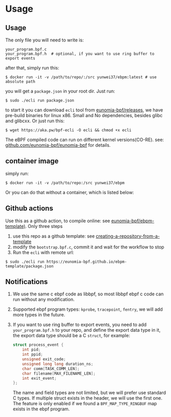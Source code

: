 # Usage

## Usage

The only file you will need to write is:

```shell
your_program.bpf.c
your_program.bpf.h  # optional, if you want to use ring buffer to export events
```

after that, simply run this:

```shell
$ docker run -it -v /path/to/repo/:/src yunwei37/ebpm:latest # use absolute path
```

you will get a `package.json` in your root dir. Just run:

```shell
$ sudo ./ecli run package.json
```

to start it you can download `ecli` tool from [eunomia-bpf/releases](https://github.com/eunomia-bpf/eunomia-bpf/releases), we have pre-build binaries for linux x86. Small and No dependencies, besides glibc and glibcxx. Or just run this:

```shell
$ wget https://aka.pw/bpf-ecli -O ecli && chmod +x ecli
```

The eBPF compiled code can run on different kernel versions(CO-RE).
see: [github.com/eunomia-bpf/eunomia-bpf](https://github.com/eunomia-bpf/eunomia-bpf) for details.

## container image

simply run:

```shell
$ docker run -it -v /path/to/repo:/src yunwei37/ebpm
```

Or you can do that without a container, which is listed below:

## Github actions

Use this as a github action, to compile online: see [eunomia-bpf/ebpm-template)](https://github.com/eunomia-bpf/ebpm-template). Only three steps

1. use this repo as a github template: see [creating-a-repository-from-a-template](https://docs.github.com/en/repositories/creating-and-managing-repositories/creating-a-repository-from-a-template)
2. modify the `bootstrap.bpf.c`, commit it and wait for the workflow to stop
3. Run the `ecli` with remote url:

```shell
$ sudo ./ecli run https://eunomia-bpf.github.io/ebpm-template/package.json
```

## Notifications

1. We use the same c ebpf code as libbpf, so most libbpf ebpf c code can run without any modification.
2. Supported ebpf program types: `kprobe`, `tracepoint`, `fentry`, we will add more types in the future.
3. If you want to use ring buffer to export events, you need to add `your_program.bpf.h` to your repo, and
   define the export data type in it, the export data type should be a C `struct`, for example:

    ```c
    struct process_event {
        int pid;
        int ppid;
        unsigned exit_code;
        unsigned long long duration_ns;
        char comm[TASK_COMM_LEN];
        char filename[MAX_FILENAME_LEN];
        int exit_event;
    };
    ```

    The name and field types are not limited, but we will prefer use standard C types. If multiple struct
    exists in the header, we will use the first one. The feature is only enabled if we found a `BPF_MAP_TYPE_RINGBUF`
    map exists in the ebpf program.
